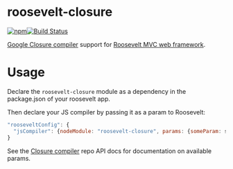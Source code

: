 roosevelt-closure
===
[![npm](https://img.shields.io/npm/v/roosevelt-closure.svg)](https://www.npmjs.com/package/roosevelt-closure)[![Build Status](https://travis-ci.org/rooseveltframework/roosevelt-closure.svg?branch=master)](https://travis-ci.org/rooseveltframework/roosevelt-closure)

[Google Closure compiler](https://developers.google.com/closure/compiler) support for [Roosevelt MVC web framework](https://github.com/rooseveltframework/roosevelt).

# Usage

Declare the `roosevelt-closure` module as a dependency in the package.json of your roosevelt app.

Then declare your JS compiler by passing it as a param to Roosevelt:

```js
"rooseveltConfig": {
  "jsCompiler": {nodeModule: "roosevelt-closure", params: {someParam: someValue}}
}
```

See the [Closure compiler](https://www.npmjs.com/package/google-closure-compiler-js) repo API docs for documentation on available params.
